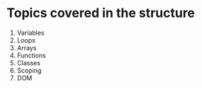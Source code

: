 # Topics covered in the structure

1. Variables
2. Loops
3. Arrays
4. Functions
5. Classes
6. Scoping
7. DOM
